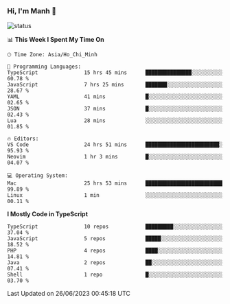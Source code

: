 ### Hi, I'm Manh 👋

![status](https://badge.stateful.com/manhhn01/status.svg)

<!--START_SECTION:waka-->
📊 **This Week I Spent My Time On** 

```text
🕑︎ Time Zone: Asia/Ho_Chi_Minh

💬 Programming Languages: 
TypeScript               15 hrs 45 mins      ███████████████░░░░░░░░░░   60.78 % 
JavaScript               7 hrs 25 mins       ███████░░░░░░░░░░░░░░░░░░   28.67 % 
YAML                     41 mins             █░░░░░░░░░░░░░░░░░░░░░░░░   02.65 % 
JSON                     37 mins             █░░░░░░░░░░░░░░░░░░░░░░░░   02.43 % 
Lua                      28 mins             ░░░░░░░░░░░░░░░░░░░░░░░░░   01.85 % 

🔥 Editors: 
VS Code                  24 hrs 51 mins      ████████████████████████░   95.93 % 
Neovim                   1 hr 3 mins         █░░░░░░░░░░░░░░░░░░░░░░░░   04.07 % 

💻 Operating System: 
Mac                      25 hrs 53 mins      █████████████████████████   99.89 % 
Linux                    1 min               ░░░░░░░░░░░░░░░░░░░░░░░░░   00.11 % 
```

**I Mostly Code in TypeScript** 

```text
TypeScript               10 repos            █████████░░░░░░░░░░░░░░░░   37.04 % 
JavaScript               5 repos             █████░░░░░░░░░░░░░░░░░░░░   18.52 % 
PHP                      4 repos             ████░░░░░░░░░░░░░░░░░░░░░   14.81 % 
Java                     2 repos             ██░░░░░░░░░░░░░░░░░░░░░░░   07.41 % 
Shell                    1 repo              █░░░░░░░░░░░░░░░░░░░░░░░░   03.70 % 
```




 Last Updated on 26/06/2023 00:45:18 UTC
<!--END_SECTION:waka-->
